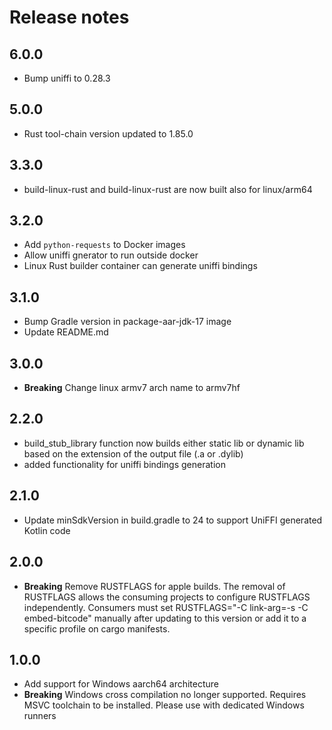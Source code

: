 # Release notes

## 6.0.0
- Bump uniffi to 0.28.3

## 5.0.0
- Rust tool-chain version updated to 1.85.0

## 3.3.0
- build-linux-rust and build-linux-rust are now built also for linux/arm64

## 3.2.0
- Add `python-requests` to Docker images
- Allow uniffi gnerator to run outside docker
- Linux Rust builder container can generate uniffi bindings

## 3.1.0
- Bump Gradle version in package-aar-jdk-17 image
- Update README.md

## 3.0.0

- **Breaking** Change linux armv7 arch name to armv7hf

## 2.2.0
- build_stub_library function now builds either static lib or dynamic lib based on the extension of the output file (.a or .dylib)
- added functionality for uniffi bindings generation

## 2.1.0
- Update minSdkVersion in build.gradle to 24 to support UniFFI generated Kotlin code

## 2.0.0
- **Breaking** Remove RUSTFLAGS for apple builds. The removal of RUSTFLAGS allows the consuming projects to configure RUSTFLAGS independently. Consumers must set RUSTFLAGS="-C link-arg=-s -C embed-bitcode" manually after updating to this version or add it to a specific profile on cargo manifests.

## 1.0.0
- Add support for Windows aarch64 architecture
- **Breaking** Windows cross compilation no longer supported. Requires MSVC toolchain to be installed. Please use with dedicated Windows runners

